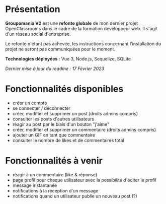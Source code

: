 # [](https://github.com/soonbtf/Groupomania-V2/edit/main/README.md#présentation)Présentation

**Groupomania V2** est une **refonte globale** de mon dernier projet OpenClassrooms dans le cadre de la formation développeur web. Il s'agit d'un réseau social d'entreprise.

Le refonte n'étant pas achevée, les instructions concernant l'installation du projet ne seront pas communiquées pour le moment.

**Technologies déployées** : Vue 3, Node.js, Sequelize, SQLite

*Dernier mise à jour du readme : 17 Février 2023*
# Fonctionnalités disponibles
-   créer un compte
-   se connecter / déconnecter
-   créer, modifier et supprimer un post (droits admins compris)
-   consulter les posts d'autres utilisateurs
-   réagir au post par le biais d'un bouton "j'aime"
-  créer, modifier et supprimer un commentaire (droits admins compris)
- ajouter un GIF en tant que commentaire
-   consulter le nombre de likes et de commentaires total
# Fonctionnalités à venir

- réagir à un commentaire (like & réponse)
- page profil pour chaque utilisateur avec la possibilité d'éditer le profil
- message instantanée 
- notifications à la réception d'un message
- notifications quand un utilisateur publie un nouveau post (?)
